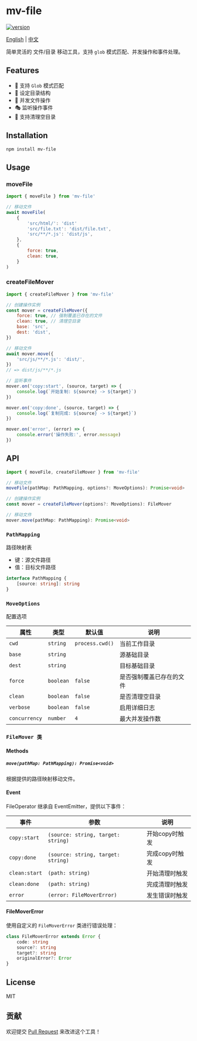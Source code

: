 # mv-file

[![version](https://img.shields.io/npm/v/mv-file?style=flat-square&logo=npm)](https://www.npmjs.com/package/mv-file)

[English](./README.md) | [中文](./README.zh_CN.md)

简单灵活的 文件/目录 移动工具，支持 `glob` 模式匹配、并发操作和事件处理。

## Features

- 🎯 支持 `Glob` 模式匹配
- 📂 设定目录结构
- 🚀 并发文件操作
- 🎭 监听操作事件
- 🧹 支持清理空目录

## Installation

```bash
npm install mv-file
```

## Usage

### moveFile

```js
import { moveFile } from 'mv-file'

// 移动文件
await moveFile(
	{
		'src/html/': 'dist'
		'src/file.txt': 'dist/file.txt',
		'src/**/*.js': 'dist/js',
	},
	{
		force: true,
		clean: true,
	}
)
```

### createFileMover

```js
import { createFileMover } from 'mv-file'

// 创建操作实例
const mover = createFileMover({
	force: true, // 强制覆盖已存在的文件
	clean: true, // 清理空目录
	base: 'src',
	dest: 'dist',
})

// 移动文件
await mover.move({
	'src/js/**/*.js': 'dist/',
})
// => dist/js/**/*.js

// 监听事件
mover.on('copy:start', (source, target) => {
	console.log(`开始复制: ${source} -> ${target}`)
})

mover.on('copy:done', (source, target) => {
	console.log(`复制完成: ${source} -> ${target}`)
})

mover.on('error', (error) => {
	console.error('操作失败:', error.message)
})
```

## API

```typescript
import { moveFile, createFileMover } from 'mv-file'

// 移动文件
moveFile(pathMap: PathMapping, options?: MoveOptions): Promise<void>
```

```typescript
// 创建操作实例
const mover = createFileMover(options?: MoveOptions): FileMover

// 移动文件
mover.move(pathMap: PathMapping): Promise<void>
```

### `PathMapping`

路径映射表

- 键：源文件路径
- 值：目标文件路径

```typescript
interface PathMapping {
	[source: string]: string
}
```

### `MoveOptions`

配置选项

| 属性          | 类型      | 默认值          | 说明                     |
| ------------- | --------- | --------------- | ------------------------ |
| `cwd`         | `string`  | `process.cwd()` | 当前工作目录             |
| `base`        | `string`  |                 | 源基础目录               |
| `dest`        | `string`  |                 | 目标基础目录             |
| `force`       | `boolean` | `false`         | 是否强制覆盖已存在的文件 |
| `clean`       | `boolean` | `false`         | 是否清理空目录           |
| `verbose`     | `boolean` | `false`         | 启用详细日志             |
| `concurrency` | `number`  | `4`             | 最大并发操作数           |

### `FileMover 类`

#### Methods

##### `move(pathMap: PathMapping): Promise<void>`

根据提供的路径映射移动文件。

#### Event

FileOperator 继承自 EventEmitter，提供以下事件：

| 事件          | 参数                               | 说明           |
| ------------- | ---------------------------------- | -------------- |
| `copy:start`  | `(source: string, target: string)` | 开始copy时触发 |
| `copy:done`   | `(source: string, target: string)` | 完成copy时触发 |
| `clean:start` | `(path: string)`                   | 开始清理时触发 |
| `clean:done`  | `(path: string)`                   | 完成清理时触发 |
| `error`       | `(error: FileMoverError)`          | 发生错误时触发 |

#### FileMoverError

使用自定义的 `FileMoverError` 类进行错误处理：

```typescript
class FileMoverError extends Error {
	code: string
	source?: string
	target?: string
	originalError?: Error
}
```

## License

MIT

## 贡献

欢迎提交 [Pull Request](https://github.com/Marinerer/accjs/pulls) 来改进这个工具！
